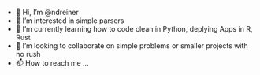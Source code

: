 - 👋 Hi, I’m @ndreiner
- 👀 I’m interested in simple parsers
- 🌱 I’m currently learning how to code clean in Python, deplying Apps in R, Rust
- 💞️ I’m looking to collaborate on simple problems or smaller projects with no rush
- 📫 How to reach me ...

<!---
ndreiner/ndreiner is a ✨ special ✨ repository because its `README.md` (this file) appears on your GitHub profile.
You can click the Preview link to take a look at your changes.
--->
